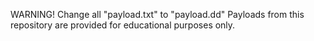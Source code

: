 WARNING!
Change all "payload.txt" to "payload.dd"
Payloads from this repository are provided for educational purposes only.